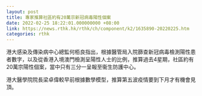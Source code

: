 ```yaml
---
layout: post
title: 專家推算社區約有20萬宗新冠病毒陽性個案
date: 2022-02-25 18:22:01.000000000 +08:00
link: https://news.rthk.hk/rthk/ch/component/k2/1635890-20220225.htm
categories: rthk
---
```


港大感染及傳染病中心總監何栢良指出，根據醫管局入院篩查新冠病毒檢測陽性患者數字，以及從香港入境澳門檢測呈陽性人士的比例，推算過去4星期，社區約有20萬宗陽性個案，當中只有三分一呈報至衞生防護中心。

港大醫學院院長梁卓偉較早前根據數學模型，推算第五波疫情要到下月才有機會見頂。
